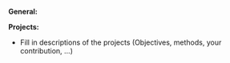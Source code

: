 **General:**

**Projects:**
- Fill in descriptions of the projects (Objectives, methods, your contribution, ...)